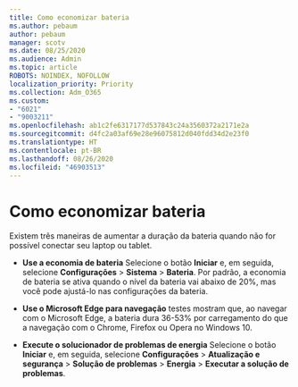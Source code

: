 ```yaml
---
title: Como economizar bateria
ms.author: pebaum
author: pebaum
manager: scotv
ms.date: 08/25/2020
ms.audience: Admin
ms.topic: article
ROBOTS: NOINDEX, NOFOLLOW
localization_priority: Priority
ms.collection: Adm_O365
ms.custom:
- "6021"
- "9003211"
ms.openlocfilehash: ab1c2fe6317177d537843c24a3560372a2171e2a
ms.sourcegitcommit: d4fc2a03af69e28e96075812d040fdd34d2e23f0
ms.translationtype: HT
ms.contentlocale: pt-BR
ms.lasthandoff: 08/26/2020
ms.locfileid: "46903513"
---
```

# <a name="how-to-save-battery"></a>Como economizar bateria

Existem três maneiras de aumentar a duração da bateria quando não for possível conectar seu laptop ou tablet.  

- **Use a economia de bateria** Selecione o botão **Iniciar** e, em seguida, selecione **Configurações**  >  **Sistema**  >  **Bateria**. Por padrão, a economia de bateria se ativa quando o nível da bateria vai abaixo de 20%, mas você pode ajustá-lo nas configurações da bateria.
    
- **Use o Microsoft Edge para navegação** testes mostram que, ao navegar com o Microsoft Edge, a bateria dura 36-53% por carregamento do que a navegação com o Chrome, Firefox ou Opera no Windows 10.
    
- **Execute o solucionador de problemas de energia** Selecione o botão **Iniciar** e, em seguida, selecione **Configurações** > **Atualização e segurança** > **Solução de problemas** > **Energia** > **Executar a solução de problemas**.
